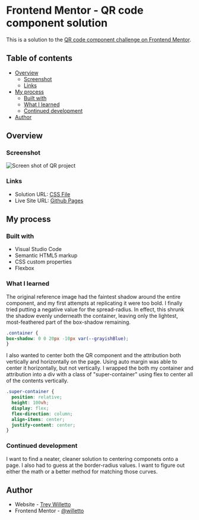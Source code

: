 # Frontend Mentor - QR code component solution

This is a solution to the [QR code component challenge on Frontend Mentor](https://www.frontendmentor.io/challenges/qr-code-component-iux_sIO_H).

## Table of contents

- [Overview](#overview)
  - [Screenshot](#screenshot)
  - [Links](#links)
- [My process](#my-process)
  - [Built with](#built-with)
  - [What I learned](#what-i-learned)
  - [Continued development](#continued-development)
- [Author](#author)

## Overview

### Screenshot

![Screen shot of QR project](https://github.com/willetto/Frontend-Mentor-1/blob/main/QR%20Screen%20Shot.png?raw=true)

### Links

- Solution URL: [CSS File](https://github.com/willetto/Frontend-Mentor-QR/blob/main/style.css)
- Live Site URL: [Github Pages](https://willetto.github.io/Frontend-Mentor-QR/)

## My process

### Built with
- Visual Studio Code
- Semantic HTML5 markup
- CSS custom properties
- Flexbox

### What I learned

The original reference image had the faintest shadow around the entire component, and my first attempts at replicating it were too bold. I finally tried putting a negative value for the spread-radius. In effect, this shrunk the shadow evenly underneath the container, leaving only the lightest, most-feathered part of the box-shadow remaining.

```css
.container {
box-shadow: 0 0 20px -10px var(--grayishBlue);
}
```
I also wanted to center both the QR component and the attribution both vertically and horizontally on the page. Using auto margin was able to center it horizontally, but not vertically. I wrapped the both my container and attribution into a div with a class of "super-container" using flex to center all of the contents vertically.

```css
.super-container {
  position: relative;
  height: 100vh;
  display: flex;
  flex-direction: column;
  align-items: center;
  justify-content: center;
}
```

### Continued development

I want to find a neater, cleaner solution to centering componets onto a page. I also had to guess at the border-radius values. I want to figure out either the math or a better method for matching those curves.

## Author

- Website - [Trey Willetto](https://www.treywilletto.com)
- Frontend Mentor - [@willetto](https://www.frontendmentor.io/profile/willetto)
